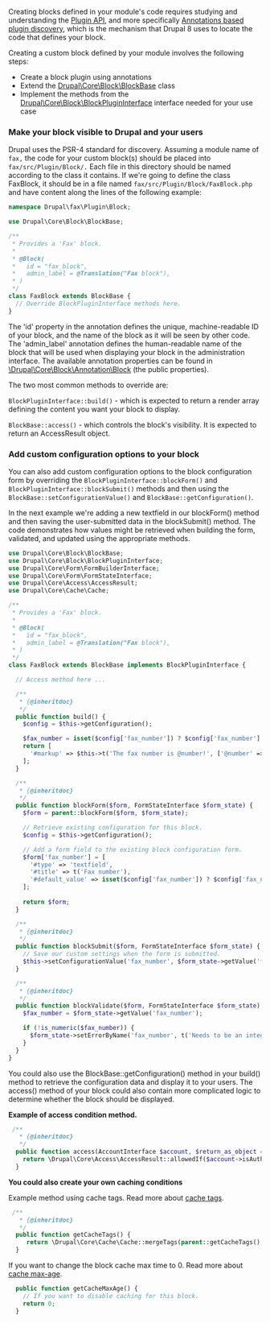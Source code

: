 Creating blocks defined in your module's code requires studying and understanding the [Plugin API](https://drupal.org/developing/api/8/plugins), and more specifically [Annotations based plugin discovery](https://drupal.org/node/1882526), which is the mechanism that Drupal 8 uses to locate the code that defines your block.

Creating a custom block defined by your module involves the following steps:

* Create a block plugin using annotations
* Extend the [Drupal\\Core\\Block\\BlockBase](https://api.drupal.org/api/drupal/core!lib!Drupal!Core!Block!BlockBase.php/class/BlockBase/8) class
* Implement the methods from the [Drupal\\Core\\Block\\BlockPluginInterface](https://api.drupal.org/api/drupal/core!lib!Drupal!Core!Block!BlockPluginInterface.php/interface/BlockPluginInterface/8) interface needed for your use case

### Make your block visible to Drupal and your users

Drupal uses the PSR-4 standard for discovery. Assuming a module name of `fax,` the code for your custom block(s) should be placed into `fax/src/Plugin/Block/.` Each file in this directory should be named according to the class it contains. If we're going to define the class FaxBlock, it should be in a file named `fax/src/Plugin/Block/FaxBlock.php ` and have content along the lines of the following example:

```php
namespace Drupal\fax\Plugin\Block;

use Drupal\Core\Block\BlockBase;

/**
 * Provides a 'Fax' block.
 *
 * @Block(
 *   id = "fax_block",
 *   admin_label = @Translation("Fax block"),
 * )
 */
class FaxBlock extends BlockBase {
  // Override BlockPluginInterface methods here.
}

```

The 'id' property in the annotation defines the unique, machine-readable ID of your block, and the name of the block as it will be seen by other code. The 'admin\_label' annotation defines the human-readable name of the block that will be used when displaying your block in the administration interface. The available annotation properties can be found in [\\Drupal\\Core\\Block\\Annotation\\Block](https://api.drupal.org/api/drupal/core%21lib%21Drupal%21Core%21Block%21Annotation%21Block.php/class/Block/8) (the public properties).

The two most common methods to override are:

`BlockPluginInterface::build()` \- which is expected to return a render array defining the content you want your block to display.

`BlockBase::access()` \- which controls the block's visibility. It is expected to return an AccessResult object.

### Add custom configuration options to your block

You can also add custom configuration options to the block configuration form by overriding the `BlockPluginInterface::blockForm()` and `BlockPluginInterface::blockSubmit()` methods and then using the `BlockBase::setConfigurationValue()` and `BlockBase::getConfiguration()`.

In the next example we're adding a new textfield in our blockForm() method and then saving the user-submitted data in the blockSubmit() method. The code demonstrates how values might be retrieved when building the form, validated, and updated using the appropriate methods.

```php
use Drupal\Core\Block\BlockBase;
use Drupal\Core\Block\BlockPluginInterface;
use Drupal\Core\Form\FormBuilderInterface;
use Drupal\Core\Form\FormStateInterface;
use Drupal\Core\Access\AccessResult;
use Drupal\Core\Cache\Cache;

/**
 * Provides a 'Fax' block.
 *
 * @Block(
 *   id = "fax_block",
 *   admin_label = @Translation("Fax block"),
 * )
 */
class FaxBlock extends BlockBase implements BlockPluginInterface {

  // Access method here ...

  /**
   * {@inheritdoc}
   */
  public function build() {
    $config = $this->getConfiguration();

    $fax_number = isset($config['fax_number']) ? $config['fax_number'] : '';
    return [
      '#markup' => $this->t('The fax number is @number!', ['@number' => $fax_number]),
    ];
  }

  /**
   * {@inheritdoc}
   */
  public function blockForm($form, FormStateInterface $form_state) {
    $form = parent::blockForm($form, $form_state);

    // Retrieve existing configuration for this block.
    $config = $this->getConfiguration();

    // Add a form field to the existing block configuration form.
    $form['fax_number'] = [
      '#type' => 'textfield',
      '#title' => t('Fax number'),
      '#default_value' => isset($config['fax_number']) ? $config['fax_number'] : '',
    ];
    
    return $form;
  }

  /**
   * {@inheritdoc}
   */
  public function blockSubmit($form, FormStateInterface $form_state) {
    // Save our custom settings when the form is submitted.
    $this->setConfigurationValue('fax_number', $form_state->getValue('fax_number'));
  }

  /**
   * {@inheritdoc}
   */
  public function blockValidate($form, FormStateInterface $form_state) {
    $fax_number = $form_state->getValue('fax_number');

    if (!is_numeric($fax_number)) {
      $form_state->setErrorByName('fax_number', t('Needs to be an integer'));
    }
  }
}

```

You could also use the BlockBase::getConfiguration() method in your build() method to retrieve the configuration data and display it to your users. The access() method of your block could also contain more complicated logic to determine whether the block should be displayed.

**Example of access condition method.**

```php
 /**
   * {@inheritdoc}
   */
  public function access(AccountInterface $account, $return_as_object = FALSE) {
    return \Drupal\Core\Access\AccessResult::allowedIf($account->isAuthenticated());
  }
```

  
**You could also create your own caching conditions**

Example method using cache tags. Read more about [cache tags](https://www.drupal.org/docs/8/api/cache-api/cache-tags).

```php
 /**
   * {@inheritdoc}
   */
  public function getCacheTags() {
     return \Drupal\Core\Cache\Cache::mergeTags(parent::getCacheTags(), ['node_list']);
  }
```

If you want to change the block cache max time to 0\. Read more about [cache max-age](https://www.drupal.org/docs/8/api/cache-api/cache-max-age).

```php
  public function getCacheMaxAge() {
    // If you want to disable caching for this block.
    return 0;
  }
```
